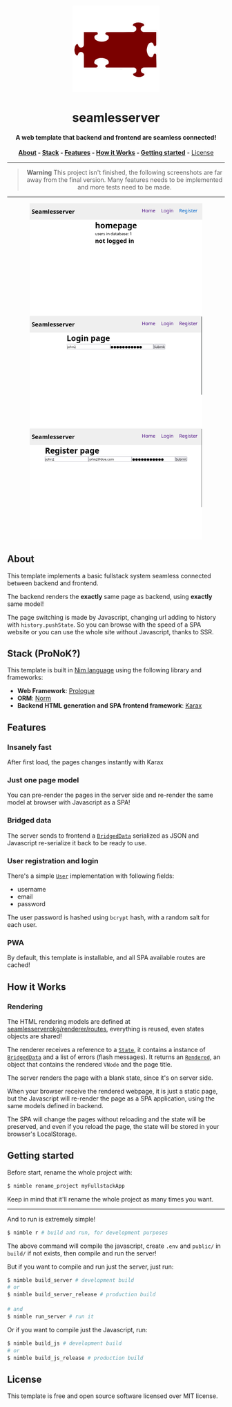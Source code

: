 <div align=center>
<img alt="seamlesserver Logo" src="images/logo.png" width="200">

# **seamlesserver**

#### A web template that backend and frontend are seamless connected!

**[About](#about) - [Stack](#stack) - [Features](#features) - [How it Works](#how-it-works) - [Getting started](#getting-started)** - [License](#license)

---

> **Warning**
> This project isn't finished, the following screenshots are far away from the final version. Many features needs to be implemented and more tests need to be made.

---

<img width=400 title="Home - Logged out" src="screenshots/homeLoggedOut.png" />
<img width=400 title="Login" src="screenshots/login.png" />
<img width=400 title="Register" src="screenshots/register.png" />
</div>

## About

This template implements a basic fullstack system seamless connected between backend and frontend.

The backend renders the **exactly** same page as backend, using **exactly** same model!

The page switching is made by Javascript, changing url adding to history with `history.pushState`. So you can browse with the speed of a SPA website or you can use the whole site without Javascript, thanks to SSR.

## Stack (ProNoK?)

This template is built in [Nim language][nimlang] using the following library and frameworks:

- **Web Framework**: [Prologue][prologue]
- **ORM**: [Norm][norm]
- **Backend HTML generation and SPA frontend framework**: [Karax][karax]

## Features

### Insanely fast

After first load, the pages changes instantly with Karax

### Just one page model

You can pre-render the pages in the server side and re-render the same model at browser with Javascript as a SPA!

### Bridged data

The server sends to frontend a [`BridgedData`][bridgedDataDef] serialized as JSON and Javascript re-serialize it back to be ready to use.



### User registration and login

There's a simple [`User`][userDef] implementation with following fields:

- username
- email
- password

The user password is hashed using `bcrypt` hash, with a random salt for each user.

### PWA

By default, this template is installable, and all SPA available routes are cached!

## How it Works

### Rendering

The HTML rendering models are defined at [seamlesserverpkg/renderer/routes](src/seamlesserverpkg/renderer/routes), everything is reused, even states objects are shared!

The renderer receives a reference to a [`State`][stateDef], it contains a instance of [`BridgedData`][bridgedDataDef] and a list of errors (flash messages). It returns an [`Rendered`][renderedDef], an object that contains the rendered `VNode` and the page title.

The server renders the page with a blank state, since it's on server side.

When your browser receive the rendered webpage, it is just a static page, but the Javascript will re-render the page as a SPA application, using the same models defined in backend.

The SPA will change the pages without reloading and the state will be preserved, and even if you reload the page, the state will be stored in your browser's LocalStorage.

## Getting started

Before start, rename the whole project with:

```bash
$ nimble rename_project myFullstackApp
```

Keep in mind that it'll rename the whole project as many times you want.

---

And to run is extremely simple!

```bash
$ nimble r # build and run, for development purposes
```

The above command will compile the javascript, create `.env` and `public/` in
`build/` if not exists, then compile and run the server!

But if you want to compile and run just the server, just run:

```bash
$ nimble build_server # development build
# or
$ nimble build_server_release # production build

# and
$ nimble run_server # run it
```

Or if you want to compile just the Javascript, run:

```bash
$ nimble build_js # development build
# or
$ nimble build_js_release # production build
```

## License

This template is free and open source software licensed over MIT license.

<!-- Refs -->

[nimlang]: https://nim-lang.org "Nim Language official website"
[karax]: https://github.com/karaxnim/karax
[bridgedDataDef]: ./src/seamlesserverpkg/renderer/base/bridgedData.nim
[stateDef]: ./src/seamlesserverpkg/renderer/base/state.nim
[renderedDef]: ./src/seamlesserverpkg/renderer/base/rendered.nim
[bcrypt]: https://github.com/nim-lang/checksums/blob/master/src/checksums/bcrypt.nim
[prologue]: https://github.com/planety/prologue
[norm]: https://github.com/moigagoo/norm
[userDef]: ./src/seamlesserverpkg/db/models/user.nim#L10
